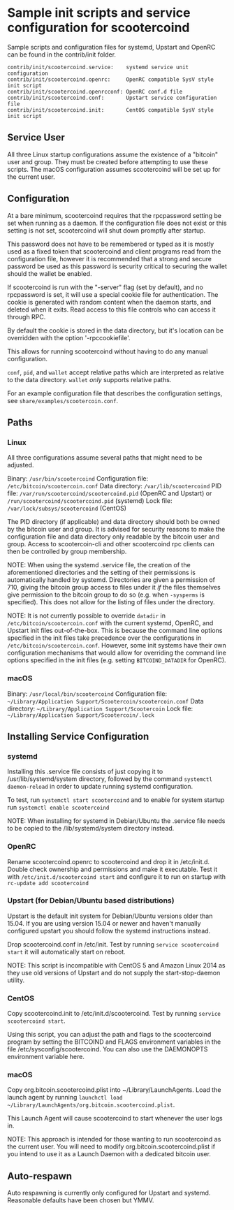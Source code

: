 Sample init scripts and service configuration for scootercoind
==========================================================

Sample scripts and configuration files for systemd, Upstart and OpenRC
can be found in the contrib/init folder.

    contrib/init/scootercoind.service:    systemd service unit configuration
    contrib/init/scootercoind.openrc:     OpenRC compatible SysV style init script
    contrib/init/scootercoind.openrcconf: OpenRC conf.d file
    contrib/init/scootercoind.conf:       Upstart service configuration file
    contrib/init/scootercoind.init:       CentOS compatible SysV style init script

Service User
---------------------------------

All three Linux startup configurations assume the existence of a "bitcoin" user
and group.  They must be created before attempting to use these scripts.
The macOS configuration assumes scootercoind will be set up for the current user.

Configuration
---------------------------------

At a bare minimum, scootercoind requires that the rpcpassword setting be set
when running as a daemon.  If the configuration file does not exist or this
setting is not set, scootercoind will shut down promptly after startup.

This password does not have to be remembered or typed as it is mostly used
as a fixed token that scootercoind and client programs read from the configuration
file, however it is recommended that a strong and secure password be used
as this password is security critical to securing the wallet should the
wallet be enabled.

If scootercoind is run with the "-server" flag (set by default), and no rpcpassword is set,
it will use a special cookie file for authentication. The cookie is generated with random
content when the daemon starts, and deleted when it exits. Read access to this file
controls who can access it through RPC.

By default the cookie is stored in the data directory, but it's location can be overridden
with the option '-rpccookiefile'.

This allows for running scootercoind without having to do any manual configuration.

`conf`, `pid`, and `wallet` accept relative paths which are interpreted as
relative to the data directory. `wallet` *only* supports relative paths.

For an example configuration file that describes the configuration settings,
see `share/examples/scootercoin.conf`.

Paths
---------------------------------

### Linux

All three configurations assume several paths that might need to be adjusted.

Binary:              `/usr/bin/scootercoind`
Configuration file:  `/etc/bitcoin/scootercoin.conf`
Data directory:      `/var/lib/scootercoind`
PID file:            `/var/run/scootercoind/scootercoind.pid` (OpenRC and Upstart) or `/run/scootercoind/scootercoind.pid` (systemd)
Lock file:           `/var/lock/subsys/scootercoind` (CentOS)

The PID directory (if applicable) and data directory should both be owned by the
bitcoin user and group. It is advised for security reasons to make the
configuration file and data directory only readable by the bitcoin user and
group. Access to scootercoin-cli and other scootercoind rpc clients can then be
controlled by group membership.

NOTE: When using the systemd .service file, the creation of the aforementioned
directories and the setting of their permissions is automatically handled by
systemd. Directories are given a permission of 710, giving the bitcoin group
access to files under it _if_ the files themselves give permission to the
bitcoin group to do so (e.g. when `-sysperms` is specified). This does not allow
for the listing of files under the directory.

NOTE: It is not currently possible to override `datadir` in
`/etc/bitcoin/scootercoin.conf` with the current systemd, OpenRC, and Upstart init
files out-of-the-box. This is because the command line options specified in the
init files take precedence over the configurations in
`/etc/bitcoin/scootercoin.conf`. However, some init systems have their own
configuration mechanisms that would allow for overriding the command line
options specified in the init files (e.g. setting `BITCOIND_DATADIR` for
OpenRC).

### macOS

Binary:              `/usr/local/bin/scootercoind`
Configuration file:  `~/Library/Application Support/Scootercoin/scootercoin.conf`
Data directory:      `~/Library/Application Support/Scootercoin`
Lock file:           `~/Library/Application Support/Scootercoin/.lock`

Installing Service Configuration
-----------------------------------

### systemd

Installing this .service file consists of just copying it to
/usr/lib/systemd/system directory, followed by the command
`systemctl daemon-reload` in order to update running systemd configuration.

To test, run `systemctl start scootercoind` and to enable for system startup run
`systemctl enable scootercoind`

NOTE: When installing for systemd in Debian/Ubuntu the .service file needs to be copied to the /lib/systemd/system directory instead.

### OpenRC

Rename scootercoind.openrc to scootercoind and drop it in /etc/init.d.  Double
check ownership and permissions and make it executable.  Test it with
`/etc/init.d/scootercoind start` and configure it to run on startup with
`rc-update add scootercoind`

### Upstart (for Debian/Ubuntu based distributions)

Upstart is the default init system for Debian/Ubuntu versions older than 15.04. If you are using version 15.04 or newer and haven't manually configured upstart you should follow the systemd instructions instead.

Drop scootercoind.conf in /etc/init.  Test by running `service scootercoind start`
it will automatically start on reboot.

NOTE: This script is incompatible with CentOS 5 and Amazon Linux 2014 as they
use old versions of Upstart and do not supply the start-stop-daemon utility.

### CentOS

Copy scootercoind.init to /etc/init.d/scootercoind. Test by running `service scootercoind start`.

Using this script, you can adjust the path and flags to the scootercoind program by
setting the BITCOIND and FLAGS environment variables in the file
/etc/sysconfig/scootercoind. You can also use the DAEMONOPTS environment variable here.

### macOS

Copy org.bitcoin.scootercoind.plist into ~/Library/LaunchAgents. Load the launch agent by
running `launchctl load ~/Library/LaunchAgents/org.bitcoin.scootercoind.plist`.

This Launch Agent will cause scootercoind to start whenever the user logs in.

NOTE: This approach is intended for those wanting to run scootercoind as the current user.
You will need to modify org.bitcoin.scootercoind.plist if you intend to use it as a
Launch Daemon with a dedicated bitcoin user.

Auto-respawn
-----------------------------------

Auto respawning is currently only configured for Upstart and systemd.
Reasonable defaults have been chosen but YMMV.
